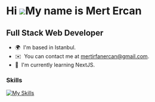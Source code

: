 Hi ![](https://user-images.githubusercontent.com/18350557/176309783-0785949b-9127-417c-8b55-ab5a4333674e.gif)My name is Mert Ercan
==================================================================================================================================
Full Stack Web Developer
-------------------------

* 🌍  I'm based in Istanbul.
* ✉️  You can contact me at [mertirfanercan@gmail.com](mailto:mertirfanercan@gmail.com).
* 🧠  I'm currently learning NextJS.
<!--* 🖥️  See my portfolio at [https://mertercan.tech/] -->

### Skills


[![My Skills](https://skillicons.dev/icons?i=java,spring,hibernate,maven,js,ts,html,css,vue,nuxt,react,nodejs,express,nestjs,python,go,postgres,mysql,mongodb,docker,git,github,linux,idea)](https://skillicons.dev)



